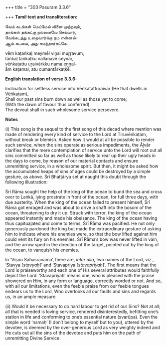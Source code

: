 +++
title = "303 Pasuram 3.3.6"

+++
**Tamil text and transliteration:**

வேம் கடங்கள் மெய்மேல் வினை முற்றவும்,  
தாங்கள் தங்கட்கு நல்லனவே செய்வார்,  
வேங்கடத்து உறைவார்க்கு நம என்னல்-  
ஆம் கடமை, அது சுமந்தார்கட்கே.

vēm kaṭaṅkaḷ meymēl viṉai muṟṟavum,  
tāṅkaḷ taṅkaṭku nallaṉavē ceyvār,  
vēṅkaṭattu uṟaivārkku nama eṉṉal-  
ām kaṭamai, atu cumantārkaṭkē.

**English translation of verse 3.3.6:**

Inclination for selfless service into Vēṅkaṭattuṟaivār (He that dwells in Vēṅkaṭam),  
Shall our past sins burn down as well as those yet to come;  
(With the dawn of favour thus conferred)  
The devout shall in such wholesome service persevere.

**Notes**

\(i\) This song is the sequel to the first song of this decad where mention was made of rendering every kind of service to the Lord at Tiruvēṅkaṭam, without break or blemish. Asked how it would at all be possible to render such service, when the sins operate as serious impediments, the Āḻvār clarifies that the mere contemplation of service unto the Lord will root out all sins committed so far as well as those likely to rear up their ugly heads in the days to come, by reason of our material contacts and ensure unremitting service, in a wholesome spirit. But then, it might be asked how the accumulated heaps of sins of ages could be destroyed by a simple gesture, as above. Śrī Bhaṭṭārya set at naught this doubt through the following illustration:

Śrī Rāma sought the help of the king of the ocean to bund the sea and cross over to Laṅkā, lying prostrate in front of the ocean, for full three days, with due austerity. When the king of the ocean failed to present himself, Śrī Rāma got enraged and was about to drive a shaft into the bosom of the ocean, threatening to dry it up. Struck with terror, the king of the ocean appeared instantly and made his obeisance. The king of the ocean having thus capituaḻated and come to terms, Śrī Rāma was pacified. He not only generously pardoned the king but made the extraordinary gesture of asking him to indicate where his enemies were, so that the bow lifted against him could vent its fury on his enemies. Śrī Rāma’s bow was never lifted in vain, and the arrow sped in the direction of the target, pointed out by the king of the ocean, to vanquish his enemies.

In ‘Viṣṇu Sahasranāma’, there are, *inter alia*, two names of the Lord, viz., ‘Stavya [*stavyaḥ*]’ and ‘Stavapriya [*stavapriyaḥ*]’. The first means that the Lord is praiseworthy and each one of His several attributes would faithfully depict the Lord. ‘Stavapriyaḥ’ means one, who is pleased with the praise showered on Him, in any form or language, correctly worded or not. And so, with all our limitations, even the feeble praise from our feeble tongues endears us to the Lord, Who overlooks all our faults and sins and regards us, in an ample measure.

\(ii\) Would it be necessary to do hard labour to get rid of our Sins? Not at all; all that is needed is loving service, rendered disinterestedly, befitting one’s station in life and conforming to one’s essential nature (svarūpa). Even the simple word ‘namaḥ’ (I don’t belong to myself but to you), uttered by the devotee, is deemed by the over-generous Lord as very weighty indeed and He cuts out all the sins of the devotee and puts him on the path of unremitting Divine Service.


